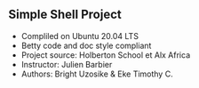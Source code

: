 ## Simple Shell Project

- Compliled on Ubuntu 20.04 LTS
- Betty code and doc style compliant
- Project source: Holberton School et Alx Africa
- Instructor: Julien Barbier
- Authors: Bright Uzosike & Eke Timothy C.
